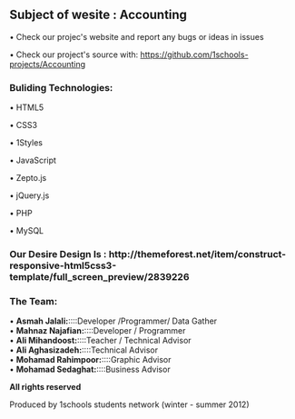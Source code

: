 <h2>Subject of wesite : Accounting</h2>
•	Check our projec's website and report any bugs or ideas in issues

•	Check our project's source with:
https://github.com/1schools-projects/Accounting

<h3>Buliding Technologies:</h3>

• 	HTML5

•	CSS3

•	1Styles

•	JavaScript

•	Zepto.js

•	jQuery.js

•	PHP

•	MySQL

<h3>Our Desire Design Is :</h3</br>
http://themeforest.net/item/construct-responsive-html5css3-template/full_screen_preview/2839226

<h3>The Team:</h3>

•	<b>Asmah Jalali:</b>::::Developer /Programmer/ Data Gather <br />
•	<b>Mahnaz Najafian:</b>::::Developer / Programmer<br />
•	<b>Ali Mihandoost:</b>::::Teacher / Technical Advisor<br />
•	<b>Ali Aghasizadeh:</b>::::Technical Advisor<br />
•	<b>Mohamad Rahimpoor:</b>::::Graphic Advisor<br />
•	<b>Mohamad Sedaghat:</b>::::Business Advisor<br />

<b>All rights reserved</b>

Produced by 1schools students network (winter - summer 2012)

